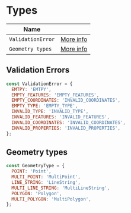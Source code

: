 # Types

| Name              |                                 |
| ----------------- | ------------------------------- |
| `ValidationError` | [More info](#validation-errors) |
| `Geometry types`  | [More info](#geometry-types)    |

## Validation Errors

```js
const ValidationError = {
  EMTPY: 'EMTPY',
  EMPTY_FEATURES: 'EMPTY_FEATURES',
  EMPTY_COORDINATES: 'INVALID_COORDINATES',
  EMPTY_TYPE: 'EMPTY_TYPE',
  INVALID_TYPE: 'INVALID_TYPE',
  INVALID_FEATURES: 'INVALID_FEATURES',
  INVALID_COORDINATES: 'INVALID_COORDINATES',
  INVALID_PROPERTIES: 'INVALID_PROPERTIES',
};
```

## Geometry types

```js
const GeometryType = {
  POINT: 'Point',
  MULTI_POINT: 'MultiPoint',
  LINE_STRING: 'LineString',
  MULTI_LINE_STRING: 'MultiLineString',
  POLYGON: 'Polygon',
  MULTI_POLYGON: 'MultiPolygon',
};
```
